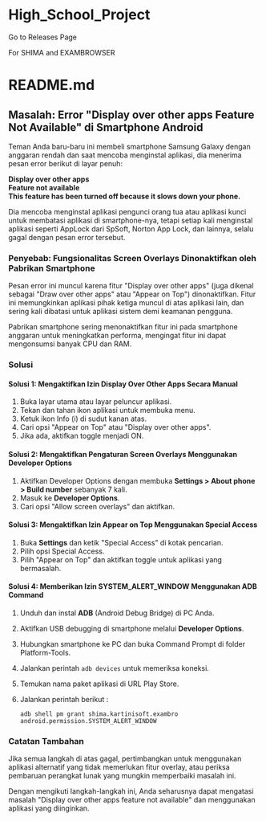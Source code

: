 # High_School_Project

Go to Releases Page

For SHIMA and EXAMBROWSER

# README.md

## Masalah: Error "Display over other apps Feature Not Available" di Smartphone Android

Teman Anda baru-baru ini membeli smartphone Samsung Galaxy dengan anggaran rendah dan saat mencoba menginstal aplikasi, dia menerima pesan error berikut di layar penuh:

**Display over other apps**  
**Feature not available**  
**This feature has been turned off because it slows down your phone.**

Dia mencoba menginstal aplikasi pengunci orang tua atau aplikasi kunci untuk membatasi aplikasi di smartphone-nya, tetapi setiap kali menginstal aplikasi seperti AppLock dari SpSoft, Norton App Lock, dan lainnya, selalu gagal dengan pesan error tersebut.

### Penyebab: Fungsionalitas Screen Overlays Dinonaktifkan oleh Pabrikan Smartphone

Pesan error ini muncul karena fitur "Display over other apps" (juga dikenal sebagai "Draw over other apps" atau "Appear on Top") dinonaktifkan. Fitur ini memungkinkan aplikasi pihak ketiga muncul di atas aplikasi lain, dan sering kali dibatasi untuk aplikasi sistem demi keamanan pengguna.

Pabrikan smartphone sering menonaktifkan fitur ini pada smartphone anggaran untuk meningkatkan performa, mengingat fitur ini dapat mengonsumsi banyak CPU dan RAM.

### Solusi

#### Solusi 1: Mengaktifkan Izin Display Over Other Apps Secara Manual

1. Buka layar utama atau layar peluncur aplikasi.
2. Tekan dan tahan ikon aplikasi untuk membuka menu.
3. Ketuk ikon Info (i) di sudut kanan atas.
4. Cari opsi "Appear on Top" atau "Display over other apps".
5. Jika ada, aktifkan toggle menjadi ON.

#### Solusi 2: Mengaktifkan Pengaturan Screen Overlays Menggunakan Developer Options

1. Aktifkan Developer Options dengan membuka **Settings > About phone > Build number** sebanyak 7 kali.
2. Masuk ke **Developer Options**.
3. Cari opsi "Allow screen overlays" dan aktifkan.

#### Solusi 3: Mengaktifkan Izin Appear on Top Menggunakan Special Access

1. Buka **Settings** dan ketik "Special Access" di kotak pencarian.
2. Pilih opsi Special Access.
3. Pilih "Appear on Top" dan aktifkan toggle untuk aplikasi yang bermasalah.

#### Solusi 4: Memberikan Izin SYSTEM_ALERT_WINDOW Menggunakan ADB Command

1. Unduh dan instal **ADB** (Android Debug Bridge) di PC Anda.
2. Aktifkan USB debugging di smartphone melalui **Developer Options**.
3. Hubungkan smartphone ke PC dan buka Command Prompt di folder Platform-Tools.
4. Jalankan perintah `adb devices` untuk memeriksa koneksi.
5. Temukan nama paket aplikasi di URL Play Store.
6. Jalankan perintah berikut :

   ```
   adb shell pm grant shima.kartinisoft.exambro android.permission.SYSTEM_ALERT_WINDOW
   ```

### Catatan Tambahan

Jika semua langkah di atas gagal, pertimbangkan untuk menggunakan aplikasi alternatif yang tidak memerlukan fitur overlay, atau periksa pembaruan perangkat lunak yang mungkin memperbaiki masalah ini.

Dengan mengikuti langkah-langkah ini, Anda seharusnya dapat mengatasi masalah "Display over other apps feature not available" dan menggunakan aplikasi yang diinginkan.
